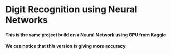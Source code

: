 # Digit Recognition using Neural Networks

#### This is the same project build on a Neural Network using GPU from Kaggle

#### We can notice that this version is giving more accuracy
